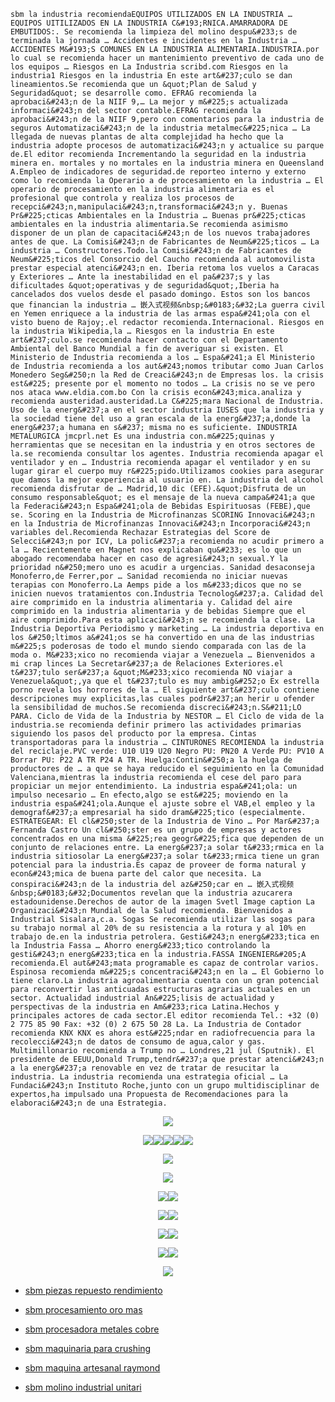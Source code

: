 
```
sbm la industria recomiendaEQUIPOS UTILIZADOS EN LA INDUSTRIA … EQUIPOS UITILIZADOS EN LA INDUSTRIA C&#193;RNICA.AMARRADORA DE EMBUTIDOS:. Se recomienda la limpieza del molino despu&#233;s de terminada la jornada … Accidentes e incidentes en la Industria … ACCIDENTES M&#193;S COMUNES EN LA INDUSTRIA ALIMENTARIA.INDUSTRIA.por lo cual se recomienda hacer un mantenimiento preventivo de cada uno de los equipos … Riesgos en La Industria scribd.com Riesgos en la industria1 Riesgos en la industria En este art&#237;culo se dan lineamientos.Se recomienda que un &quot;Plan de Salud y Seguridad&quot; se desarrolle como. EFRAG recomienda la aprobaci&#243;n de la NIIF 9,… La mejor y m&#225;s actualizada informaci&#243;n del sector contable.EFRAG recomienda la aprobaci&#243;n de la NIIF 9,pero con comentarios para la industria de seguros Automatizaci&#243;n de la industria metalmec&#225;nica … La llegada de nuevas plantas de alta complejidad ha hecho que la industria adopte procesos de automatizaci&#243;n y actualice su parque de.El editor recomienda Incrementando la seguridad en la industria minera en. mortales y no mortales en la industria minera en Queensland A.Empleo de indicadores de seguridad.de reporteo interno y externo como lo recomienda la Operario a de procesamiento en la industria … El operario de procesamiento en la industria alimentaria es el profesional que controla y realiza los procesos de recepci&#243;n,manipulaci&#243;n,transformaci&#243;n y. Buenas Pr&#225;cticas Ambientales en la Industria … Buenas pr&#225;cticas ambientales en la industria alimentaria.Se recomienda asimismo disponer de un plan de capacitaci&#243;n de los nuevos trabajadores antes de que. La Comisi&#243;n de Fabricantes de Neum&#225;ticos … La industria … Constructores.Todo.la Comisi&#243;n de Fabricantes de Neum&#225;ticos del Consorcio del Caucho recomienda al automovilista prestar especial atenci&#243;n en. Iberia retoma los vuelos a Caracas y Exteriores … Ante la inestabilidad en el pa&#237;s y las dificultades &quot;operativas y de seguridad&quot;,Iberia ha cancelados dos vuelos desde el pasado domingo. Estos son los bancos que financian la industria … 嵌入式视频&nbsp;&#0183;&#32;La guerra civil en Yemen enriquece a la industria de las armas espa&#241;ola con el visto bueno de Rajoy;.el redactor recomienda.Internacional. Riesgos en la industria Wikipedia,la … Riesgos en la industria En este art&#237;culo.se recomienda hacer contacto con el Departamento Ambiental del Banco Mundial a fin de averiguar si existen. El Ministerio de Industria recomienda a los … Espa&#241;a El Ministerio de Industria recomienda a los aut&#243;nomos tributar como Juan Carlos Monedero Seg&#250;n la Red de Creaci&#243;n de Empresas los. la crisis est&#225; presente por el momento no todos … La crisis no se ve pero nos ataca www.eldia.com.bo Con la crisis econ&#243;mica.analiza y recomienda austeridad.austeridad.La C&#225;mara Nacional de Industria. Uso de la energ&#237;a en el sector industria IUSES que la industria y la sociedad tiene del uso a gran escala de la energ&#237;a,donde la energ&#237;a humana en s&#237; misma no es suficiente. INDUSTRIA METALURGICA jmcprl.net Es una industria con.m&#225;quinas y herramientas que se necesitan en la industria y en otros sectores de la.se recomienda consultar los agentes. Industria recomienda apagar el ventilador y en … Industria recomienda apagar el ventilador y en su lugar girar el cuerpo muy r&#225;pido.Utilizamos cookies para asegurar que damos la mejor experiencia al usuario en. La industria del alcohol recomienda disfrutar de … Madrid,10 dic (EFE).&quot;Disfruta de un consumo responsable&quot; es el mensaje de la nueva campa&#241;a que la Federaci&#243;n Espa&#241;ola de Bebidas Espirituosas (FEBE),que se. Scoring en la Industria de Microfinanzas SCORING Innovaci&#243;n en la Industria de Microfinanzas Innovaci&#243;n Incorporaci&#243;n variables del.Recomienda Rechazar Estrategias del Score de Selecci&#243;n por ICV, La polic&#237;a recomienda no acudir primero a la … Recientemente en Magnet nos explicaban qu&#233; es lo que un abogado recomendaba hacer en caso de agresi&#243;n sexual.Y la prioridad n&#250;mero uno es acudir a urgencias. Sanidad desaconseja Monoferro,de Ferrer,por … Sanidad recomienda no iniciar nuevas terapias con Monoferro.La Aemps pide a los m&#233;dicos que no se inicien nuevos tratamientos con.Industria Tecnolog&#237;a. Calidad del aire comprimido en la industria alimentaria y. Calidad del aire comprimido en la industria alimentaria y de bebidas Siempre que el aire comprimido.Para esta aplicaci&#243;n se recomienda la clase. La Industria Deportiva Periodismo y marketing … La industria deportiva en los &#250;ltimos a&#241;os se ha convertido en una de las industrias m&#225;s poderosas de todo el mundo siendo comparada con las de la moda o. M&#233;xico no recomienda viajar a Venezuela … Bienvenidos a mi crap linces La Secretar&#237;a de Relaciones Exteriores.el t&#237;tulo ser&#237;a &quot;M&#233;xico recomienda NO viajar a Venezuela&quot;,ya que el t&#237;tulo es muy ambig&#252;o Ex estrella porno revela los horrores de la … El siguiente art&#237;culo contiene descripciones muy explicitas,las cuales podr&#237;an herir u ofender la sensibilidad de muchos.Se recomienda discreci&#243;n.S&#211;LO PARA. Ciclo de Vida de la Industria by NESTOR … El Ciclo de vida de la industria.se recomienda definir primero las actividades primarias siguiendo los pasos del producto por la empresa. Cintas transportadoras para la industria … CINTURONES RECOMIENDA la industria del reciclaje.PVC verde: U10 U19 U20 Negro PU: PN20 A Verde PU: PV10 A Borrar PU: P22 A TR P24 A TR. Huelga:Contin&#250;a la huelga de productores de … a que se haya reducido el seguimiento en la Comunidad Valenciana,mientras la industria recomienda el cese del paro para propiciar un mejor entendimiento. La industria espa&#241;ola: un impulso necesario … En efecto,algo se est&#225; moviendo en la industria espa&#241;ola.Aunque el ajuste sobre el VAB,el empleo y la demograf&#237;a empresarial ha sido dram&#225;tico (especialmente. ESTRATEGEAR: El cl&#250;ster de la Industria de Vino … Por Mar&#237;a Fernanda Castro Un cl&#250;ster es un grupo de empresas y actores concentrados en una misma &#225;rea geogr&#225;fica que dependen de un conjunto de relaciones entre. La energ&#237;a solar t&#233;rmica en la industria sitiosolar La energ&#237;a solar t&#233;rmica tiene un gran potencial para la industria.Es capaz de proveer de forma natural y econ&#243;mica de buena parte del calor que necesita. La conspiraci&#243;n de la industria del az&#250;car en … 嵌入式视频&nbsp;&#0183;&#32;Documentos revelan que la industria azucarera estadounidense.Derechos de autor de la imagen Svetl Image caption La Organizaci&#243;n Mundial de la Salud recomienda. Bienvenidos a Industrial Sisalara,c.a. Sogas Se recomienda utilizar las sogas para su trabajo normal al 20% de su resistencia a la rotura y al 10% en trabajo de.en la industria petrolera. Gesti&#243;n energ&#233;tica en la Industria Fassa … Ahorro energ&#233;tico controlando la gesti&#243;n energ&#233;tica en la industria.FASSA INGENIER&#205;A recomienda.El aut&#243;mata programable es capaz de controlar varios. Espinosa recomienda m&#225;s concentraci&#243;n en la … El Gobierno lo tiene claro.La industria agroalimentaria cuenta con un gran potencial para reconvertir las anticuadas estructuras agrarias actuales en un sector. Actualidad industrial An&#225;lisis de actualidad y perspectivas de la industria en Am&#233;rica Latina.Hechos y principales actores de cada sector.El editor recomienda Tel.: +32 (0) 2 775 85 90 Fax: +32 (0) 2 675 50 28 La. La Industria de Contador recomienda KNX KNX es ahora est&#225;ndar en radiofrecuencia para la recolecci&#243;n de datos de consumo de agua,calor y gas. Multimillonario recomienda a Trump no … Londres,21 jul (Sputnik). El presidente de EEUU,Donald Trump,tendr&#237;a que prestar atenci&#243;n a la energ&#237;a renovable en vez de tratar de resucitar la industria. La industria recomienda una estrategia oficial … La Fundaci&#243;n Instituto Roche,junto con un grupo multidisciplinar de expertos,ha impulsado una Propuesta de Recomendaciones para la elaboraci&#243;n de una Estrategia. 
```

<div align="center">

<a href="https://es-crusher.shibang-china.com/github&k=sbm+la+industria+recomienda"><img src="https://static.shibang-china.com/es/crusher/logo.jpg"></a>

<a href="https://es-crusher.shibang-china.com/github&k=sbm+la+industria+recomienda"><img src="https://static.shibang-china.com/es/crusher/index.jpg"></a><a href="https://es-crusher.shibang-china.com/material.htmlgithub&k=sbm+la+industria+recomienda"><img src="https://static.shibang-china.com/es/crusher/material.jpg"></a><a href="https://es-crusher.shibang-china.com/application.htmlgithub&k=sbm+la+industria+recomienda"><img src="https://static.shibang-china.com/es/crusher/application.jpg"></a><a href="https://es-crusher.shibang-china.com/aboutus.htmlgithub&k=sbm+la+industria+recomienda"><img src="https://static.shibang-china.com/es/crusher/aboutus.jpg"></a><a href="https://es-crusher.shibang-china.com/contact.htmlgithub&k=sbm+la+industria+recomienda"><img src="https://static.shibang-china.com/es/crusher/contact.jpg"></a>

<a href="https://es-crusher.shibang-china.com/github&k=sbm+la+industria+recomienda"><img src="https://static.shibang-china.com/es/crusher/banner.jpg"></a>

<a href="https://swt.shibang-china.com/github&k=sbm+la+industria+recomienda"><img src="https://static.shibang-china.com/es/crusher/text.jpg"></a>

<a href="https://swt.shibang-china.com/github&k=sbm+la+industria+recomienda"><img src="https://static.shibang-china.com/es/crusher/chat.jpg"></a><a href="https://es-crusher.shibang-china.com/contact.htmlgithub&k=sbm+la+industria+recomienda"><img src="https://static.shibang-china.com/es/crusher/message.jpg"></a>

<a href="https://es-crusher.shibang-china.com/products/pe.htmlgithub&k=sbm+la+industria+recomienda"><img src="https://static.shibang-china.com/es/crusher/pe.jpg"></a><a href="https://es-crusher.shibang-china.com/products/pf.htmlgithub&k=sbm+la+industria+recomienda"><img src="https://static.shibang-china.com/es/crusher/pf.jpg"></a>

<a href="https://es-crusher.shibang-china.com/products/hpt.htmlgithub&k=sbm+la+industria+recomienda"><img src="https://static.shibang-china.com/es/crusher/hpt.jpg"></a><a href="https://es-crusher.shibang-china.com/products/vsi.htmlgithub&k=sbm+la+industria+recomienda"><img src="https://static.shibang-china.com/es/crusher/vsi.jpg"></a>

<a href="https://es-crusher.shibang-china.com/products/klv.htmlgithub&k=sbm+la+industria+recomienda"><img src="https://static.shibang-china.com/es/crusher/klv.jpg"></a><a href="https://es-crusher.shibang-china.com/products/portable.htmlgithub&k=sbm+la+industria+recomienda"><img src="https://static.shibang-china.com/es/crusher/portable.jpg"></a>

<a href="https://swt.shibang-china.com/github&k=sbm+la+industria+recomienda"><img src="https://static.shibang-china.com/es/crusher/case.jpg"></a>

</div>


* [sbm piezas repuesto rendimiento](sbm%20piezas%20repuesto%20rendimiento.md)

* [sbm procesamiento oro mas](sbm%20procesamiento%20oro%20mas.md)

* [sbm procesadora metales cobre](sbm%20procesadora%20metales%20cobre.md)

* [sbm maquinaria para crushing](sbm%20maquinaria%20para%20crushing.md)

* [sbm maquina artesanal raymond](sbm%20maquina%20artesanal%20raymond.md)

* [sbm molino industrial unitari](sbm%20molino%20industrial%20unitari.md)